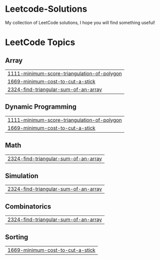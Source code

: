 # Leetcode-Solutions
My collection of LeetCode solutions, I hope you will find something useful!

<!---LeetCode Topics Start-->
# LeetCode Topics
## Array
|  |
| ------- |
| [1111-minimum-score-triangulation-of-polygon](https://github.com/ngongocthinh159/Leetcode-Solutions/tree/master/1111-minimum-score-triangulation-of-polygon) |
| [1669-minimum-cost-to-cut-a-stick](https://github.com/ngongocthinh159/Leetcode-Solutions/tree/master/1669-minimum-cost-to-cut-a-stick) |
| [2324-find-triangular-sum-of-an-array](https://github.com/ngongocthinh159/Leetcode-Solutions/tree/master/2324-find-triangular-sum-of-an-array) |
## Dynamic Programming
|  |
| ------- |
| [1111-minimum-score-triangulation-of-polygon](https://github.com/ngongocthinh159/Leetcode-Solutions/tree/master/1111-minimum-score-triangulation-of-polygon) |
| [1669-minimum-cost-to-cut-a-stick](https://github.com/ngongocthinh159/Leetcode-Solutions/tree/master/1669-minimum-cost-to-cut-a-stick) |
## Math
|  |
| ------- |
| [2324-find-triangular-sum-of-an-array](https://github.com/ngongocthinh159/Leetcode-Solutions/tree/master/2324-find-triangular-sum-of-an-array) |
## Simulation
|  |
| ------- |
| [2324-find-triangular-sum-of-an-array](https://github.com/ngongocthinh159/Leetcode-Solutions/tree/master/2324-find-triangular-sum-of-an-array) |
## Combinatorics
|  |
| ------- |
| [2324-find-triangular-sum-of-an-array](https://github.com/ngongocthinh159/Leetcode-Solutions/tree/master/2324-find-triangular-sum-of-an-array) |
## Sorting
|  |
| ------- |
| [1669-minimum-cost-to-cut-a-stick](https://github.com/ngongocthinh159/Leetcode-Solutions/tree/master/1669-minimum-cost-to-cut-a-stick) |
<!---LeetCode Topics End-->
